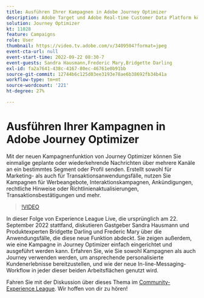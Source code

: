 ```yaml
---
title: Ausführen Ihrer Kampagnen in Adobe Journey Optimizer
description: Adobe Target und Adobe Real-time Customer Data Platform können integriert werden, um ein personalisierteres Kundenerlebnis zu bieten. In diesem Livestream-Ereignis sehen Sie, wie die Integration dieser beiden Plattformen Unternehmen dabei helfen kann, Daten in Echtzeit zu erfassen und anschließend zielgerichtete Erlebnisse zu erstellen und zu testen. Sehen Sie sich den End-to-End-Prozess dieser leistungsstarken Funktion in einer Live-Demonstration an.
solution: Journey Optimizer
kt: 11028
feature: Campaigns
role: User
thumbnail: https://video.tv.adobe.com/v/3409504?format=jpeg
event-cta-url: null
event-start-time: 2022-09-22 08:30-7
event-guests: Sandra Hausmann,Frederic Mary,Bridgette Darling
exl-id: fa2a7641-438c-4167-80ec-46761e0b91bb
source-git-commit: 12744b6c125d03ee3193e78ae6b38692fb34b41a
workflow-type: tm+mt
source-wordcount: '221'
ht-degree: 27%

---
```


# Ausführen Ihrer Kampagnen in Adobe Journey Optimizer

Mit der neuen Kampagnenfunktion von Journey Optimizer können Sie einmalige geplante oder wiederkehrende Nachrichten über mehrere Kanäle an ein bestimmtes Segment oder Profil senden. Erstellt sowohl für Marketing- als auch für Transaktionsanwendungsfälle, nutzen Sie Kampagnen für Werbeangebote, Interaktionskampagnen, Ankündigungen, rechtliche Hinweise oder Richtlinienaktualisierungen, Transaktionsbestätigungen und mehr.

>[!VIDEO](https://video.tv.adobe.com/v/3409504/?quality=12&learn=on)

In dieser Folge von Experience League Live, die ursprünglich am 22. September 2022 stattfand, diskutieren Gastgeber Sandra Hausmann und Produktexperten Bridgette Darling und Frederic Mary über die Anwendungsfälle, die diese neue Funktion abdeckt. Sie zeigen außerdem, wie eine Kampagne in Journey Optimizer einfach eingerichtet und ausgeführt werden kann. Erfahren Sie, wie Sie sowohl Kampagnen als auch Journey verwenden werden, um ansprechende personalisierte Kundenerlebnisse bereitzustellen, und wie der neue In-line-Messaging-Workflow in jeder dieser beiden Arbeitsflächen genutzt wird.

Fahren Sie mit der Diskussion über dieses Thema im [Community-Experience League](https://experienceleaguecommunities.adobe.com/t5/journey-optimizer-discussions/experience-league-live-post-session-discussion-execute-your/m-p/547896#M52). Wir hoffen von dir zu hören!
